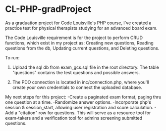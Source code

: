 # CL-PHP-gradProject
As a graduation project for Code Louisville's PHP course, I've created a practice test for physical therapists studying for an advanced board exam.

The Code Louisville requirement is for the project to perform CRUD functions, which exist in my project as: Creating new questions, Reading questions from the db, Updating current questions, and Deleting questions.

To run:
1) Upload the sql db from exam_gcs.sql file in the root directory.
   The table "questions" contains the test questions and possible answers.

2) The PDO connection is located in inc/connection.php, where you'll create your own credentials to connect the uploaded database.


My next steps for this project:
-Create a paginated exam format, paging thru one question at a time.
-Randomize answer options.
-Incorporate php's session & session_start, allowing user registration and score calculation.
-Add a "citation" row for questions. This will serve as a resource tool for exam-takers and a verification tool for admins screening submitted questions.
